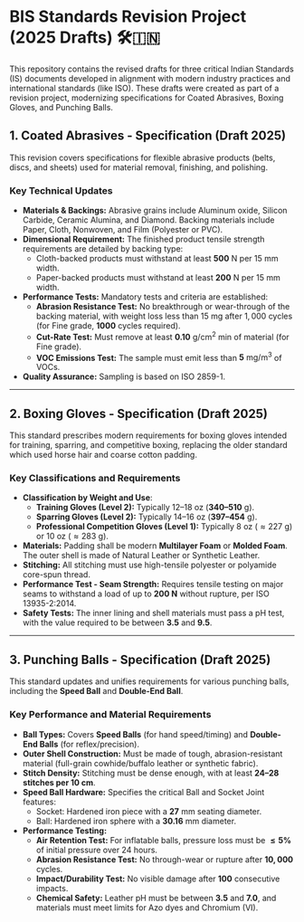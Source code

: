 

# BIS Standards Revision Project (2025 Drafts) 🛠️🇮🇳

This repository contains the revised drafts for three critical Indian Standards (IS) documents developed in alignment with modern industry practices and international standards (like ISO). These drafts were created as part of a revision project, modernizing specifications for Coated Abrasives, Boxing Gloves, and Punching Balls.

## 1. Coated Abrasives - Specification (Draft 2025)

This revision covers specifications for flexible abrasive products (belts, discs, and sheets) used for material removal, finishing, and polishing.

### Key Technical Updates

* **Materials & Backings:** Abrasive grains include Aluminum oxide, Silicon Carbide, Ceramic Alumina, and Diamond. Backing materials include Paper, Cloth, Nonwoven, and Film (Polyester or PVC).
* **Dimensional Requirement:** The finished product tensile strength requirements are detailed by backing type:
    * Cloth-backed products must withstand at least $\mathbf{500}$ N per 15 mm width.
    * Paper-backed products must withstand at least $\mathbf{200}$ N per 15 mm width.
* **Performance Tests:** Mandatory tests and criteria are established:
    * **Abrasion Resistance Test:** No breakthrough or wear-through of the backing material, with weight loss less than $15$ mg after $1,000$ cycles (for Fine grade, $\mathbf{1000}$ cycles required).
    * **Cut-Rate Test:** Must remove at least $\mathbf{0.10} \text{ g/cm}^{2}\text{ min}$ of material (for Fine grade).
    * **VOC Emissions Test:** The sample must emit less than $\mathbf{5} \text{ mg/m}^{3}$ of VOCs.
* **Quality Assurance:** Sampling is based on ISO 2859-1.

---

## 2. Boxing Gloves - Specification (Draft 2025)

This standard prescribes modern requirements for boxing gloves intended for training, sparring, and competitive boxing, replacing the older standard which used horse hair and coarse cotton padding.

### Key Classifications and Requirements

* **Classification by Weight and Use**:
    * **Training Gloves (Level 2):** Typically $12–18$ oz ($\mathbf{340–510}$ g).
    * **Sparring Gloves (Level 2):** Typically $14–16$ oz ($\mathbf{397–454}$ g).
    * **Professional Competition Gloves (Level 1):** Typically $8$ oz ($\approx 227$ g) or $10$ oz ($\approx 283$ g).
* **Materials:** Padding shall be modern **Multilayer Foam** or **Molded Foam**. The outer shell is made of Natural Leather or Synthetic Leather.
* **Stitching:** All stitching must use high-tensile polyester or polyamide core-spun thread.
* **Performance Test - Seam Strength:** Requires tensile testing on major seams to withstand a load of up to **200 N** without rupture, per ISO 13935-2:2014.
* **Safety Tests:** The inner lining and shell materials must pass a pH test, with the value required to be between $\mathbf{3.5}$ and $\mathbf{9.5}$.

---

## 3. Punching Balls - Specification (Draft 2025)

This standard updates and unifies requirements for various punching balls, including the **Speed Ball** and **Double-End Ball**.

### Key Performance and Material Requirements

* **Ball Types:** Covers **Speed Balls** (for hand speed/timing) and **Double-End Balls** (for reflex/precision).
* **Outer Shell Construction:** Must be made of tough, abrasion-resistant material (full-grain cowhide/buffalo leather or synthetic fabric).
* **Stitch Density:** Stitching must be dense enough, with at least **24–28 stitches per 10 cm**.
* **Speed Ball Hardware:** Specifies the critical Ball and Socket Joint features:
    * Socket: Hardened iron piece with a $\mathbf{27}$ mm seating diameter.
    * Ball: Hardened iron sphere with a $\mathbf{30.16}$ mm diameter.
* **Performance Testing:**
    * **Air Retention Test:** For inflatable balls, pressure loss must be $\mathbf{\le 5\%}$ of initial pressure over 24 hours.
    * **Abrasion Resistance Test:** No through-wear or rupture after $\mathbf{10,000}$ cycles.
    * **Impact/Durability Test:** No visible damage after $\mathbf{100}$ consecutive impacts.
    * **Chemical Safety:** Leather pH must be between $\mathbf{3.5}$ and $\mathbf{7.0}$, and materials must meet limits for Azo dyes and Chromium (VI).
